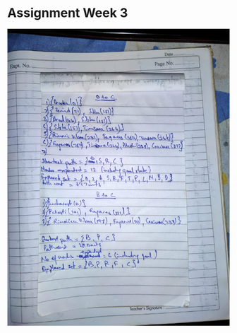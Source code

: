 # Assignment Week 3

<!-- ![FrontierStatus.jpg](docs/FrontierStatus.jpg)
![MapOfRomania.jpg](docs/MapOfRomania.jpg) -->
![Assignment](docs/assignment.jpeg)